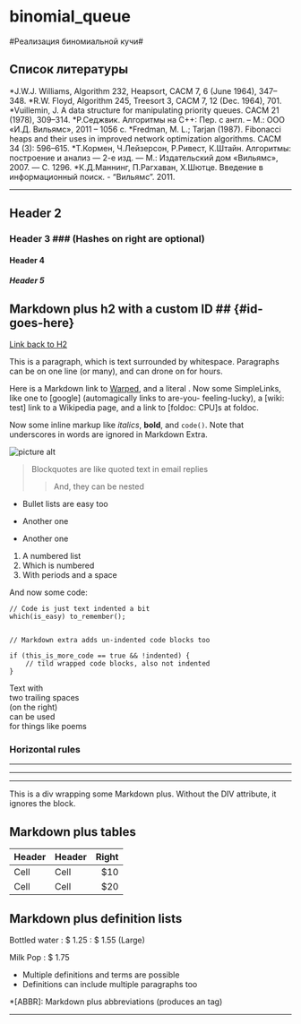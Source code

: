 binomial_queue
==============

#Реализация биномиальной кучи#



## Список литературы

*J.W.J. Williams, Algorithm 232, Heapsort, CACM 7, 6 (June 1964), 347–348.
*R.W. Floyd, Algorithm 245, Treesort 3, CACM 7, 12 (Dec. 1964), 701.
*Vuillemin, J. A data structure for manipulating priority queues. СACM 21 (1978), 309–314.
*Р.Седжвик. Алгоритмы на С++: Пер. с англ. – М.: ООО «И.Д. Вильямс», 2011 – 1056 с.
*Fredman, M. L.; Tarjan (1987). Fibonacci heaps and their uses in improved network optimization algorithms. СACM 34 (3): 596–615.
*Т.Кормен, Ч.Лейзерсон, Р.Ривест, К.Штайн. Алгоритмы: построение и анализ — 2-е изд. — М.: Издательский дом «Вильямс», 2007. — С. 1296.
*К.Д.Маннинг, П.Рагхаван, Х.Шютце. Введение в информационный поиск. - “Вильямс”. 2011.


____________________________
## Header 2 ##
### Header 3 ###             (Hashes on right are optional)
#### Header 4 ####
##### Header 5 #####

## Markdown plus h2 with a custom ID ##         {#id-goes-here}
[Link back to H2](#id-goes-here)

This is a paragraph, which is text surrounded by whitespace. Paragraphs can be on one 
line (or many), and can drone on for hours.  

Here is a Markdown link to [Warped](http://warpedvisions.org), and a literal . 
Now some SimpleLinks, like one to [google] (automagically links to are-you-
feeling-lucky), a [wiki: test] link to a Wikipedia page, and a link to 
[foldoc: CPU]s at foldoc.  

Now some inline markup like _italics_,  **bold**, and `code()`. Note that underscores in 
words are ignored in Markdown Extra.

![picture alt](/images/photo.jpeg "Title is optional")     

> Blockquotes are like quoted text in email replies
>> And, they can be nested

* Bullet lists are easy too
- Another one
+ Another one

1. A numbered list
2. Which is numbered
3. With periods and a space

And now some code:

    // Code is just text indented a bit
    which(is_easy) to_remember();

~~~

// Markdown extra adds un-indented code blocks too

if (this_is_more_code == true && !indented) {
    // tild wrapped code blocks, also not indented
}

~~~

Text with  
two trailing spaces  
(on the right)  
can be used  
for things like poems  

### Horizontal rules

* * * *
****
--------------------------

<div class="custom-class" markdown="1">
This is a div wrapping some Markdown plus.  Without the DIV attribute, it ignores the 
block. 
</div>

## Markdown plus tables ##

| Header | Header | Right  |
| ------ | ------ | -----: |
|  Cell  |  Cell  |   $10  |
|  Cell  |  Cell  |   $20  |


## Markdown plus definition lists ##

Bottled water
: $ 1.25
: $ 1.55 (Large)

Milk
Pop
: $ 1.75

* Multiple definitions and terms are possible
* Definitions can include multiple paragraphs too

*[ABBR]: Markdown plus abbreviations (produces an <abbr> tag)

_____________________
